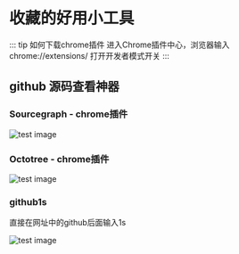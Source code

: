 # 收藏的好用小工具

::: tip 如何下载chrome插件
进入Chrome插件中心，浏览器输入 chrome://extensions/
打开开发者模式开关
:::

## github 源码查看神器

### Sourcegraph - chrome插件

![test image](/img/collected-tools/sourcegraph.jpeg)

### Octotree - chrome插件

![test image](/img/collected-tools/octotree.jpeg)

### github1s

直接在网址中的github后面输入1s

![test image](/img/collected-tools/github1s.jpeg)

